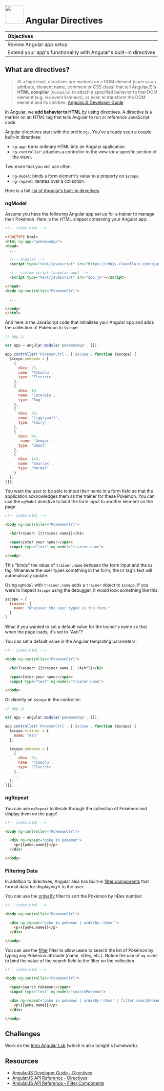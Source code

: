 # <img src="https://cloud.githubusercontent.com/assets/7833470/10899314/63829980-8188-11e5-8cdd-4ded5bcb6e36.png" height="60"> Angular Directives

| Objectives |
| :--- |
| Review Angular app setup |
| Extend your app's functionality with Angular's built-in directives |

## What are directives?

> At a high level, directives are markers on a DOM element (such as an attribute, element name, comment or CSS class) that tell AngularJS's **HTML compiler** (`$compile`) to attach a specified behavior to that DOM element (e.g. via event listeners), or even to transform the DOM element and its children. <a href="https://docs.angularjs.org/guide/directive#what-are-directives-" target="_blank">AngularJS Developer Guide</a>

In Angular, we **add behavior to HTML** by using directives. A directive is a marker on an HTML tag that tells Angular to run or reference JavaScript code.

Angular directives start with the prefix `ng-`. You've already seen a couple built-in directives:

* `ng-app`: turns ordinary HTML into an Angular application.
* `ng-controller`: attaches a controller to the view (or a specific section of the view).

Two more that you will use often:

* `ng-model`: binds a form element's value to a property on `$scope`.
* `ng-repeat`: iterates over a collection.

Here is a full <a href="https://docs.angularjs.org/api/ng/directive" target="_blank">list of Angular's built-in directives</a>.

### ngModel

Assume you have the following Angular app set up for a trainer to manage their Pokémon. Here is the HTML snippet containing your Angular app:

```html
<!-- index.html -->

<!DOCTYPE html>
<html ng-app="pokemonApp">
<head>
  ...

  <!-- angular -->
  <script type="text/javascript" src="https://cdnjs.cloudflare.com/ajax/libs/angular.js/1.4.8/angular.min.js"></script>

  <!-- custom script (angular app) -->
  <script type="text/javascript" src="app.js"></script>

</head>
<body ng-controller="PokemonCtrl">

  ...

</body>
</html>
```

And here is the JavaScript code that initializes your Angular app and adds the collection of Pokémon to `$scope`:

```js
// app.js

var app = angular.module('pokemonApp', []);

app.controller('PokemonCtrl', ['$scope', function ($scope) {
  $scope.pokemon = [
    {
      nDex: 25,
      name: 'Pikachu',
      type: 'Electric'
    },
    {
      nDex: 10,
      name: 'Caterpie',
      type: 'Bug'
    },
    {
      nDex: 39,
      name: 'Jigglypuff',
      type: 'Fairy'
    },
    {
      nDex: 94,
       name: 'Gengar',
      type: 'Ghost'
    },
    {
      nDex: 143,
      name: 'Snorlax',
      type: 'Normal'
    }
  ];
}]);
```

You want the user to be able to input their name in a form field so that the application acknowledges them as the trainer for these Pokémon. You can use the `ngModel` directive to bind the form input to another element on the page:

```html
<!-- index.html -->

<body ng-controller="PokemonCtrl">

  <h2>Trainer: {{trainer.name}}</h2>

  <span>Enter your name:</span>
  <input type="text" ng-model="trainer.name">

</body>
```

This "binds" the value of `trainer.name` between the form input and the `h2` tag. Whenever the user types something in the form, the `h2` tag's text will automatically update.

Using `ngModel` with `trainer.name` adds a `trainer` object to `$scope`. If you were to inspect `$scope` using the debugger, it would look something like this:

```js
$scope = {
  trainer: {
    name: "Whatever the user typed in the form."
  }
}
```

What if you wanted to set a default value for the trainer's name so that when the page loads, it's set to "Ash"?

You can set a default value in the Angular templating parameters:

```html
<!-- index.html -->

<body ng-controller="PokemonCtrl">

  <h2>Trainer: {{trainer.name || "Ash"}}</h2>

  <span>Enter your name:</span>
  <input type="text" ng-model="trainer.name">

</body>
```

Or directly on `$scope` in the controller:

```js
// app.js

var app = angular.module('pokemonApp', []);

app.controller('PokemonCtrl', ['$scope', function ($scope) {
  $scope.trainer = {
    name: "Ash"
  };

  $scope.pokemon = [
    {
      nDex: 25,
      name: 'Pikachu',
      type: 'Electric'
    },
    ...
  ];
}]);
```

### ngRepeat

You can use `ngRepeat` to iterate through the collection of Pokémon and display them on the page!

```html
<!-- index.html -->

<body ng-controller="PokemonCtrl">

  <div ng-repeat="poke in pokemon">
    <p>{{poke.name}}</p>
  </div>

</body>
```

### Filtering Data

In addition to directives, Angular also has built-in  <a href="https://docs.angularjs.org/api/ng/filter" target="_blank">filter components</a> that format data for displaying it to the user.

You can use the <a href="https://docs.angularjs.org/api/ng/filter/orderBy" target="_blank">orderBy</a> filter to sort the Pokémon by nDex number:

```html
<!-- index.html -->

<body ng-controller="PokemonCtrl">

  <div ng-repeat="poke in pokemon | orderBy:'nDex'">
    <p>{{poke.name}}</p>
  </div>

</body>
```

You can use the <a href="https://docs.angularjs.org/api/ng/filter/filter" target="_blank">filter</a> filter to allow users to search the list of Pokémon by typing any Pokémon attribute (name, nDex, etc.). Notice the use of `ng-model` to bind the value of the search field to the filter on the collection.

```html
<!-- index.html -->

<body ng-controller="PokemonCtrl">

  <span>Search Pokémon:</span>
  <input type="text" ng-model="searchPokemon">

  <div ng-repeat="poke in pokemon | orderBy:'nDex' | filter:searchPokemon">
    <p>{{poke.name}}</p>
  </div>

</body>
```

## Challenges

Work on the <a href="https://github.com/sf-wdi-24/intro-angular-lab" target="_blank">Intro Angular Lab</a> (which is also tonight's homework).

## Resources

* <a href="https://docs.angularjs.org/guide/directive#what-are-directives-" target="_blank">AngularJS Developer Guide - Directives</a>
* <a href="https://docs.angularjs.org/api/ng/directive" target="_blank">AngularJS API Reference - Directives</a>
* <a href="https://docs.angularjs.org/api/ng/filter" target="_blank">AngularJS API Reference - Filter Components</a>
